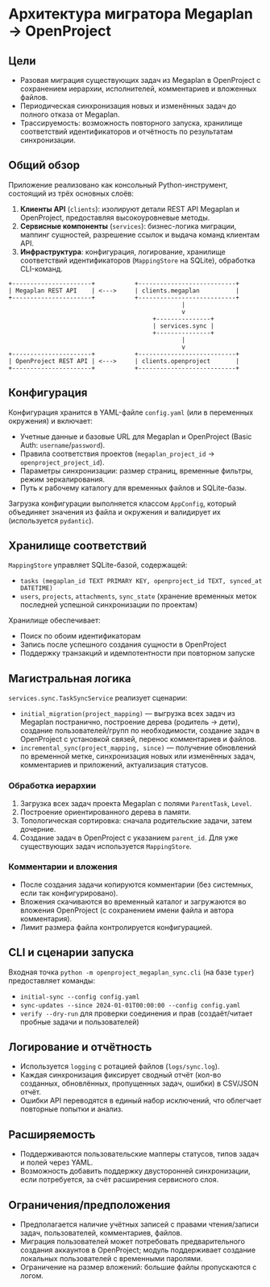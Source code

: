 # Архитектура мигратора Megaplan → OpenProject

## Цели
- Разовая миграция существующих задач из Megaplan в OpenProject с сохранением иерархии, исполнителей, комментариев и вложенных файлов.
- Периодическая синхронизация новых и изменённых задач до полного отказа от Megaplan.
- Трассируемость: возможность повторного запуска, хранилище соответствий идентификаторов и отчётность по результатам синхронизации.

## Общий обзор
Приложение реализовано как консольный Python-инструмент, состоящий из трёх основных слоёв:
1. **Клиенты API** (`clients`): изолируют детали REST API Megaplan и OpenProject, предоставляя высокоуровневые методы.
2. **Сервисные компоненты** (`services`): бизнес-логика миграции, маппинг сущностей, разрешение ссылок и выдача команд клиентам API.
3. **Инфраструктура**: конфигурация, логирование, хранилище соответствий идентификаторов (`MappingStore` на SQLite), обработка CLI-команд.

```
+----------------------+           +---------------------------+
| Megaplan REST API    | <--->     | clients.megaplan          |
+----------------------+           +---------------------------+
                                                |
                                                v
                                        +---------------+
                                        | services.sync |
                                        +---------------+
                                                |
                                                v
+----------------------+           +---------------------------+
| OpenProject REST API | <--->     | clients.openproject       |
+----------------------+           +---------------------------+
```

## Конфигурация
Конфигурация хранится в YAML-файле `config.yaml` (или в переменных окружения) и включает:
- Учетные данные и базовые URL для Megaplan и OpenProject (Basic Auth: `username`/`password`).
- Правила соответствия проектов (`megaplan_project_id` → `openproject_project_id`).
- Параметры синхронизации: размер страниц, временные фильтры, режим зеркалирования.
- Путь к рабочему каталогу для временных файлов и SQLite-базы.

Загрузка конфигурации выполняется классом `AppConfig`, который объединяет значения из файла и окружения и валидирует их (используется `pydantic`).

## Хранилище соответствий
`MappingStore` управляет SQLite-базой, содержащей:
- `tasks (megaplan_id TEXT PRIMARY KEY, openproject_id TEXT, synced_at DATETIME)`
- `users`, `projects`, `attachments`, `sync_state` (хранение временных меток последней успешной синхронизации по проектам)

Хранилище обеспечивает:
- Поиск по обоим идентификаторам
- Запись после успешного создания сущности в OpenProject
- Поддержку транзакций и идемпотентности при повторном запуске

## Магистральная логика
`services.sync.TaskSyncService` реализует сценарии:
- `initial_migration(project_mapping)` — выгрузка всех задач из Megaplan постранично, построение дерева (родитель → дети), создание пользователей/групп по необходимости, создание задач в OpenProject с установкой связей, перенос комментариев и файлов.
- `incremental_sync(project_mapping, since)` — получение обновлений по временной метке, синхронизация новых или изменённых задач, комментариев и приложений, актуализация статусов.

### Обработка иерархии
1. Загрузка всех задач проекта Megaplan с полями `ParentTask`, `Level`.
2. Построение ориентированного дерева в памяти.
3. Топологическая сортировка: сначала родительские задачи, затем дочерние.
4. Создание задач в OpenProject с указанием `parent_id`. Для уже существующих задач используется `MappingStore`.

### Комментарии и вложения
- После создания задачи копируются комментарии (без системных, если так конфигурировано).
- Вложения скачиваются во временный каталог и загружаются во вложения OpenProject (с сохранением имени файла и автора комментария).
- Лимит размера файла контролируется конфигурацией.

## CLI и сценарии запуска
Входная точка `python -m openproject_megaplan_sync.cli` (на базе `typer`) предоставляет команды:
- `initial-sync --config config.yaml`
- `sync-updates --since 2024-01-01T00:00:00 --config config.yaml`
- `verify --dry-run` для проверки соединения и прав (создаёт/читает пробные задачи и пользователей)

## Логирование и отчётность
- Используется `logging` с ротацией файлов (`logs/sync.log`).
- Каждая синхронизация фиксирует сводный отчёт (кол-во созданных, обновлённых, пропущенных задач, ошибки) в CSV/JSON отчёт.
- Ошибки API переводятся в единый набор исключений, что облегчает повторные попытки и анализ.

## Расширяемость
- Поддерживаются пользовательские мапперы статусов, типов задач и полей через YAML.
- Возможность добавить поддержку двусторонней синхронизации, если потребуется, за счёт расширения сервисного слоя.

## Ограничения/предположения
- Предполагается наличие учётных записей с правами чтения/записи задач, пользователей, комментариев, файлов.
- Миграция пользователей может потребовать предварительного создания аккаунтов в OpenProject; модуль поддерживает создание локальных пользователей с временными паролями.
- Ограничение на размер вложений: большие файлы пропускаются с логом.

